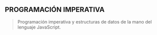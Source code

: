 ## PROGRAMACIÓN IMPERATIVA


> Programación imperativa y estructuras de datos de la mano del lenguaje JavaScript.
